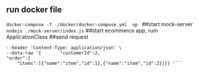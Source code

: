 ## run docker file
```docker-compose -f ./docker/docker-compose.yml  up ```
##start mock-server 
``` nodejs ./mock-server/index.js```
##start ecommerce app, rum ApplicationClass
##send request
```curl --location --request POST 'http://localhost:8080/checkout' \
--header 'Content-Type: application/json' \
--data-raw '{       "customerId":2,
"order":{
    "items":[{"name":"item","id":1},{"name":"item","id":2}]}} '```
